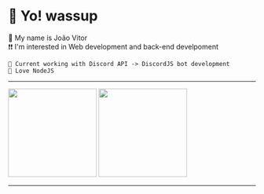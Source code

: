 # 👋 Yo! wassup

<p>
    📌 My name is João Vitor<br>
     ❗❗ I'm interested in Web development and back-end develpoment
	
    🎯 Current working with Discord API -> DiscordJS bot development
    🤍 Love NodeJS 
</p>

---
<div>
<img height="180em" src="https://github-readme-stats.vercel.app/api/top-langs/?username=JVRL18&layout=compact&langs_count=7&theme=github_dark&count_private=true&title_color=FF6188&icon_color=fff&text_color=9f9f9f&bg_color=222222"/>
<img height="180em" src="https://github-readme-stats.vercel.app/api/wakatime?username=JVRL18&layout=compact&langs_count=6"/>
</div>

---

